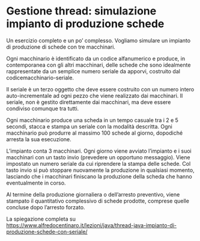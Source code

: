 # Gestione thread: simulazione impianto di produzione schede
Un esercizio completo e un po’ complesso. Vogliamo simulare un impianto di produzione di schede con tre macchinari.

Ogni macchinario è identificato da un codice alfanumerico e produce, in contemporanea con gli altri macchinari, delle schede che sono idealmente rappresentate da un semplice numero seriale da apporvi, costruito dal codicemacchinario-seriale.

Il seriale è un terzo oggetto che deve essere costruito con un numero intero auto-incrementale ad ogni pezzo che viene realizzato dai macchinari. Il seriale, non è gestito direttamente dai macchinari, ma deve essere condiviso comunque tra tutti.

Ogni macchinario produce una scheda in un tempo casuale tra i 2 e 5 secondi, stacca e stampa un seriale con la modalità descritta. Ogni macchinario può produrre al massimo 100 schede al giorno, dopodiché arresta la sua esecuzione.

L’impianto conta 3 macchinari. Ogni giorno viene avviato l’impianto e i suoi macchinari con un tasto invio (prevedere un opportuno messaggio). Viene impostato un numero seriale da cui riprendere la stampa delle schede. Col tasto invio si può stoppare nuovamente la produzione in qualsiasi momento, lasciando che i macchinari finiscano la produzione della scheda che hanno eventualmente in corso.


Al termine della produzione giornaliera o dell’arresto preventivo, viene stampato il quantitativo complessivo di schede prodotte, comprese quelle concluse dopo l’arresto forzato.

La spiegazione completa su https://www.alfredocentinaro.it/lezioni/java/thread-java-impianto-di-produzione-schede-con-seriale/

